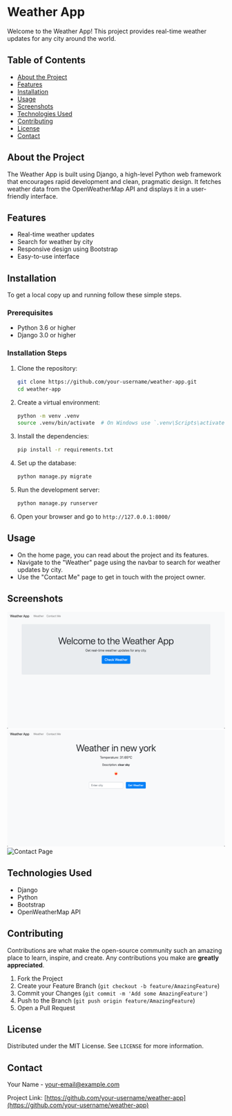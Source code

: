 # Weather App

Welcome to the Weather App! This project provides real-time weather updates for any city around the world.

## Table of Contents

- [About the Project](#about-the-project)
- [Features](#features)
- [Installation](#installation)
- [Usage](#usage)
- [Screenshots](#screenshots)
- [Technologies Used](#technologies-used)
- [Contributing](#contributing)
- [License](#license)
- [Contact](#contact)

## About the Project

The Weather App is built using Django, a high-level Python web framework that encourages rapid development and clean, pragmatic design. It fetches weather data from the OpenWeatherMap API and displays it in a user-friendly interface.

## Features

- Real-time weather updates
- Search for weather by city
- Responsive design using Bootstrap
- Easy-to-use interface

## Installation

To get a local copy up and running follow these simple steps.

### Prerequisites

- Python 3.6 or higher
- Django 3.0 or higher

### Installation Steps

1. Clone the repository:
    ```bash
    git clone https://github.com/your-username/weather-app.git
    cd weather-app
    ```

2. Create a virtual environment:
    ```bash
    python -m venv .venv
    source .venv/bin/activate  # On Windows use `.venv\Scripts\activate`
    ```

3. Install the dependencies:
    ```bash
    pip install -r requirements.txt
    ```

4. Set up the database:
    ```bash
    python manage.py migrate
    ```

5. Run the development server:
    ```bash
    python manage.py runserver
    ```

6. Open your browser and go to `http://127.0.0.1:8000/`

## Usage

- On the home page, you can read about the project and its features.
- Navigate to the "Weather" page using the navbar to search for weather updates by city.
- Use the "Contact Me" page to get in touch with the project owner.

## Screenshots

![Home Page](screenshots/home.png)
![Weather Page](screenshots/weather.png)
![Contact Page](screenshots/contact.png)

## Technologies Used

- Django
- Python
- Bootstrap
- OpenWeatherMap API

## Contributing

Contributions are what make the open-source community such an amazing place to learn, inspire, and create. Any contributions you make are **greatly appreciated**.

1. Fork the Project
2. Create your Feature Branch (`git checkout -b feature/AmazingFeature`)
3. Commit your Changes (`git commit -m 'Add some AmazingFeature'`)
4. Push to the Branch (`git push origin feature/AmazingFeature`)
5. Open a Pull Request

## License

Distributed under the MIT License. See `LICENSE` for more information.

## Contact

Your Name - [your-email@example.com](mailto:your-email@example.com)

Project Link: [https://github.com/your-username/weather-app](https://github.com/your-username/weather-app)
